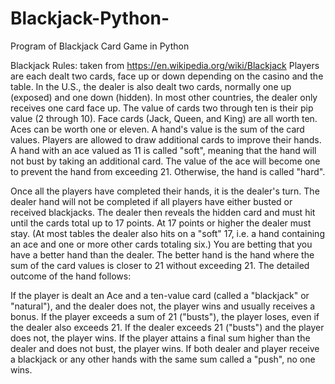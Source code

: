 # Blackjack-Python-
Program of Blackjack Card Game in Python

Blackjack Rules: taken from https://en.wikipedia.org/wiki/Blackjack
Players are each dealt two cards, face up or down depending on the casino and the table. In the U.S., the dealer is also dealt two cards, normally one up (exposed) and one down (hidden). In most other countries, the dealer only receives one card face up. The value of cards two through ten is their pip value (2 through 10). Face cards (Jack, Queen, and King) are all worth ten. Aces can be worth one or eleven. A hand's value is the sum of the card values. Players are allowed to draw additional cards to improve their hands. A hand with an ace valued as 11 is called "soft", meaning that the hand will not bust by taking an additional card. The value of the ace will become one to prevent the hand from exceeding 21. Otherwise, the hand is called "hard".

Once all the players have completed their hands, it is the dealer's turn. The dealer hand will not be completed if all players have either busted or received blackjacks. The dealer then reveals the hidden card and must hit until the cards total up to 17 points. At 17 points or higher the dealer must stay. (At most tables the dealer also hits on a "soft" 17, i.e. a hand containing an ace and one or more other cards totaling six.) You are betting that you have a better hand than the dealer. The better hand is the hand where the sum of the card values is closer to 21 without exceeding 21. The detailed outcome of the hand follows:

If the player is dealt an Ace and a ten-value card (called a "blackjack" or "natural"), and the dealer does not, the player wins and usually receives a bonus.
If the player exceeds a sum of 21 ("busts"), the player loses, even if the dealer also exceeds 21.
If the dealer exceeds 21 ("busts") and the player does not, the player wins.
If the player attains a final sum higher than the dealer and does not bust, the player wins.
If both dealer and player receive a blackjack or any other hands with the same sum called a "push", no one wins.

